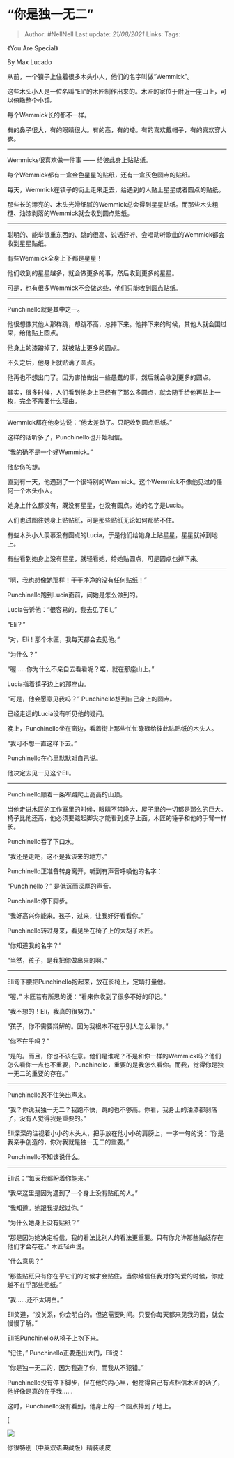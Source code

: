 # “你是独一无二”

> Author: #NellNell
Last update: *21/08/2021*
Links:
Tags:

《You Are Special》

By Max Lucado

从前，一个镇子上住着很多木头小人，他们的名字叫做“Wemmick”。

这些木头小人是一位名叫“Eli”的木匠制作出来的。木匠的家位于附近一座山上，可以俯瞰整个小镇。

每个Wemmick长的都不一样。

有的鼻子很大，有的眼睛很大。有的高，有的矮。有的喜欢戴帽子，有的喜欢穿大衣。

---

Wemmicks很喜欢做一件事 —— 给彼此身上贴贴纸。

每个Wemmick都有一盒金色星星的贴纸，还有一盒灰色圆点的贴纸。

每天，Wemmick在镇子的街上走来走去，给遇到的人贴上星星或者圆点的贴纸。

那些长的漂亮的、木头光滑细腻的Wemmick总会得到星星贴纸。而那些木头粗糙、油漆剥落的Wemmick就会收到圆点贴纸。

---

聪明的、能举很重东西的、跳的很高、说话好听、会唱动听歌曲的Wemmick都会收到星星贴纸。

有些Wemmick全身上下都是星星！

他们收到的星星越多，就会做更多的事，然后收到更多的星星。

可是，也有很多Wemmick不会做这些，他们只能收到圆点贴纸。

---

Punchinello就是其中之一。

他很想像其他人那样跳，却跳不高，总摔下来。他摔下来的时候，其他人就会围过来，给他贴上圆点。

他身上的漆蹭掉了，就被贴上更多的圆点。

不久之后，他身上就贴满了圆点。

他再也不想出门了。因为害怕做出一些愚蠢的事，然后就会收到更多的圆点。

其实，很多时候，人们看到他身上已经有了那么多圆点，就会随手给他再贴上一枚，完全不需要什么理由。

---

Wemmick都在他身边说：“他太差劲了。只配收到圆点贴纸。”

这样的话听多了，Punchinello也开始相信。

“我的确不是一个好Wemmick。”

他悲伤的想。

直到有一天，他遇到了一个很特别的Wemmick。这个Wemmick不像他见过的任何一个木头小人。

她身上什么都没有，既没有星星，也没有圆点。她的名字是Lucia。

人们也试图往她身上贴贴纸，可是那些贴纸无论如何都贴不住。

有些木头小人羡慕没有圆点的Lucia，于是他们给她身上贴星星，星星就掉到地上。

有些看到她身上没有星星，就轻看她，给她贴圆点，可是圆点也掉下来。

---

“啊，我也想像她那样！干干净净的没有任何贴纸！”

Punchinello跑到Lucia面前，问她是怎么做到的。

Lucia告诉他：“很容易的，我去见了Eli。”

“Eli？”

“对，Eli！那个木匠，我每天都会去见他。”

“为什么？”

“喔……你为什么不亲自去看看呢？喏，就在那座山上。”

Lucia指着镇子边上的那座山。

“可是，他会愿意见我吗？” Punchinello想到自己身上的圆点。

已经走远的Lucia没有听见他的疑问。

晚上，Punchinello坐在窗边，看着街上那些忙忙碌碌给彼此贴贴纸的木头人。

“我可不想一直这样下去。”

Punchinello在心里默默对自己说。

他决定去见一见这个Eli。

---

Punchinello顺着一条窄路爬上高高的山顶。

当他走进木匠的工作室里的时候，眼睛不禁睁大，屋子里的一切都是那么的巨大。椅子比他还高，他必须要踮起脚尖才能看到桌子上面。木匠的锤子和他的手臂一样长。

Punchinello吞了下口水。

“我还是走吧，这不是我该来的地方。”

Punchinello正准备转身离开，听到有声音呼唤他的名字：

“Punchinello？” 是低沉而深厚的声音。

Punchinello停下脚步。

“我好高兴你能来。孩子，过来，让我好好看看你。”

Punchinello转过身来，看见坐在椅子上的大胡子木匠。

“你知道我的名字？”

“当然，孩子，是我把你做出来的啊。”

---

Eli弯下腰把Punchinello抱起来，放在长椅上，定睛打量他。

“喔，” 木匠若有所思的说：“看来你收到了很多不好的印记。”

“我不想的！Eli，我真的很努力。”

“孩子，你不需要辩解的。因为我根本不在乎别人怎么看你。”

“你不在乎吗？”

“是的。而且，你也不该在意。他们是谁呢？不是和你一样的Wemmick吗？他们怎么看你一点也不重要，Punchinello，重要的是我怎么看你。而我，觉得你是独一无二的重要的存在。”

---

Punchinello忍不住笑出声来。

“我？你说我独一无二？我跑不快，跳的也不够高。你看，我身上的油漆都剥落了，没有人觉得我是重要的。”

Eli深深的注视着小小的木头人，把手放在他小小的肩膀上，一字一句的说：“你是我亲手创造的，你对我就是独一无二的重要。”

Punchinello不知该说什么。

---

Eli说：“每天我都盼着你能来。”

“我来这里是因为遇到了一个身上没有贴纸的人。”

“我知道。她跟我提起过你。”

“为什么她身上没有贴纸？”

“那是因为她决定相信，我的看法比别人的看法更重要。只有你允许那些贴纸存在他们才会存在。” 木匠轻声说。

“什么意思？”

“那些贴纸只有你在乎它们的时候才会贴住。当你越信任我对你的爱的时候，你就越不在乎那些贴纸。”

“我……还不太明白。”

Eli笑道，“没关系，你会明白的。但这需要时间。只要你每天都来见我的面，就会慢慢了解。”

Eli把Punchinello从椅子上抱下来。

“记住，” Punchinello正要走出大门，Eli说：

“你是独一无二的，因为我造了你，而我从不犯错。”

Punchinello没有停下脚步，但在他的内心里，他觉得自己有点相信木匠的话了，他好像是真的在乎我……

这时，Punchinello没有看到，他身上的一个圆点掉到了地上。

[

![](https://pic2.zhimg.com/v2-c9e287b0ef40c0437b2322029dd86810_720w.jpg?source=b555e01d)

你很特别（中英双语典藏版）精装硬皮

